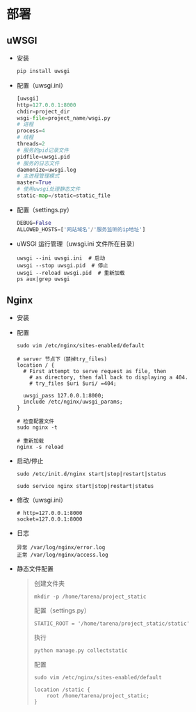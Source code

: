 # 部署



## uWSGI

+ 安装
  
  ```python
  pip install uwsgi
  ``` 

+ 配置（uwsgi.ini）

  ```python
  [uwsgi]
  http=127.0.0.1:8000
  chdir=project_dir
  wsgi-file=project_name/wsgi.py
  # 进程
  process=4
  # 线程
  threads=2
  # 服务的pid记录文件
  pidfile=uwsgi.pid
  # 服务的日志文件
  daemonize=uwsgi.log
  # 主进程管理模式
  master=True
  # 使用uwsgi处理静态文件
  static-map=/static=static_file
  ```

+ 配置（settings.py）

  ```python
  DEBUG=False
  ALLOWED_HOSTS=['网站域名'/'服务监听的ip地址']
  ```

+ uWSGI 运行管理（uwsgi.ini 文件所在目录）

  ```
  uwsgi --ini uwsgi.ini  # 启动
  uwsgi --stop uwsgi.pid  # 停止 
  uwsgi --reload uwsgi.pid  # 重新加载
  ps aux|grep uwsgi
  ```



## Nginx

+ 安装

+ 配置

  ```
  sudo vim /etc/nginx/sites-enabled/default
  
  # server 节点下（禁掉try_files)
  location / {
  	# First attempt to serve request as file, then
      # as directory, then fall back to displaying a 404.
      # try_files $uri $uri/ =404;
      
  	uwsgi_pass 127.0.0.1:8000;
  	include /etc/nginx/uwsgi_params;
  }
  
  # 检查配置文件
  sudo nginx -t
  
  # 重新加载
  nginx -s reload
  ```

+ 启动/停止

  ```
  sudo /etc/init.d/nginx start|stop|restart|status
  
  sudo service nginx start|stop|restart|status
  ```

+ 修改（uwsgi.ini）

  ```
  # http=127.0.0.1:8000
  socket=127.0.0.1:8000
  ```

+ 日志

  ```
  异常 /var/log/nginx/error.log
  正常 /var/log/nginx/access.log
  ```

+ 静态文件配置

  > 创建文件夹
  >
  > ```
  > mkdir -p /home/tarena/project_static
  > ```
  >
  > 配置（settings.py）
  >
  > ```
  > STATIC_ROOT = '/home/tarena/project_static/static'
  > ```
  >
  > 执行
  >
  > ```
  > python manage.py collectstatic
  > ```
  >
  > 配置
  >
  > ```
  > sudo vim /etc/nginx/sites-enabled/default
  > 
  > location /static {
  > 	root /home/tarena/project_static;
  > }
  > ```

